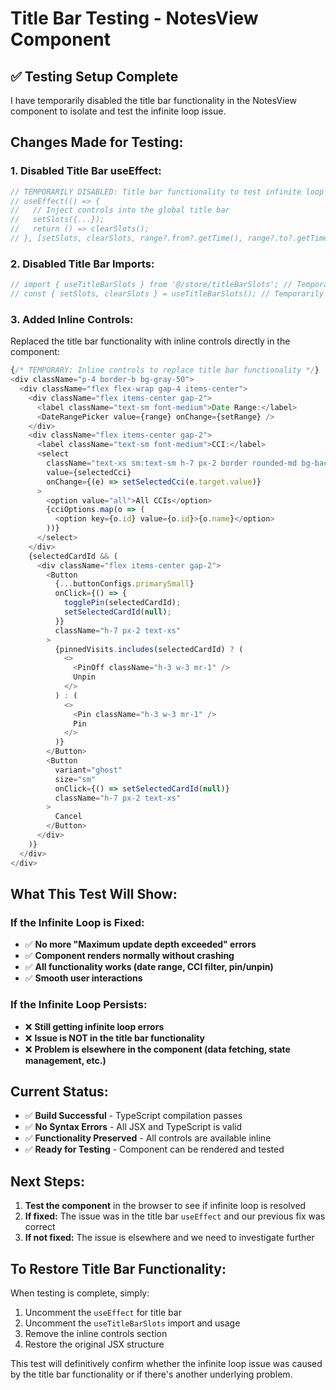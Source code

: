 # Title Bar Testing - NotesView Component

## ✅ **Testing Setup Complete**

I have temporarily disabled the title bar functionality in the NotesView component to isolate and test the infinite loop issue.

## **Changes Made for Testing:**

### **1. Disabled Title Bar useEffect:**
```typescript
// TEMPORARILY DISABLED: Title bar functionality to test infinite loop
// useEffect(() => {
//   // Inject controls into the global title bar
//   setSlots({...});
//   return () => clearSlots();
// }, [setSlots, clearSlots, range?.from?.getTime(), range?.to?.getTime(), selectedCci, cciOptions, selectedCardId, pinnedVisits, togglePin]);
```

### **2. Disabled Title Bar Imports:**
```typescript
// import { useTitleBarSlots } from '@/store/titleBarSlots'; // Temporarily disabled
// const { setSlots, clearSlots } = useTitleBarSlots(); // Temporarily disabled
```

### **3. Added Inline Controls:**
Replaced the title bar functionality with inline controls directly in the component:

```typescript
{/* TEMPORARY: Inline controls to replace title bar functionality */}
<div className="p-4 border-b bg-gray-50">
  <div className="flex flex-wrap gap-4 items-center">
    <div className="flex items-center gap-2">
      <label className="text-sm font-medium">Date Range:</label>
      <DateRangePicker value={range} onChange={setRange} />
    </div>
    <div className="flex items-center gap-2">
      <label className="text-sm font-medium">CCI:</label>
      <select
        className="text-xs sm:text-sm h-7 px-2 border rounded-md bg-background min-w-[120px]"
        value={selectedCci}
        onChange={(e) => setSelectedCci(e.target.value)}
      >
        <option value="all">All CCIs</option>
        {cciOptions.map(o => (
          <option key={o.id} value={o.id}>{o.name}</option>
        ))}
      </select>
    </div>
    {selectedCardId && (
      <div className="flex items-center gap-2">
        <Button
          {...buttonConfigs.primarySmall}
          onClick={() => {
            togglePin(selectedCardId);
            setSelectedCardId(null);
          }}
          className="h-7 px-2 text-xs"
        >
          {pinnedVisits.includes(selectedCardId) ? (
            <>
              <PinOff className="h-3 w-3 mr-1" />
              Unpin
            </>
          ) : (
            <>
              <Pin className="h-3 w-3 mr-1" />
              Pin
            </>
          )}
        </Button>
        <Button
          variant="ghost"
          size="sm"
          onClick={() => setSelectedCardId(null)}
          className="h-7 px-2 text-xs"
        >
          Cancel
        </Button>
      </div>
    )}
  </div>
</div>
```

## **What This Test Will Show:**

### **If the Infinite Loop is Fixed:**
- ✅ **No more "Maximum update depth exceeded" errors**
- ✅ **Component renders normally without crashing**
- ✅ **All functionality works (date range, CCI filter, pin/unpin)**
- ✅ **Smooth user interactions**

### **If the Infinite Loop Persists:**
- ❌ **Still getting infinite loop errors**
- ❌ **Issue is NOT in the title bar functionality**
- ❌ **Problem is elsewhere in the component (data fetching, state management, etc.)**

## **Current Status:**

- ✅ **Build Successful** - TypeScript compilation passes
- ✅ **No Syntax Errors** - All JSX and TypeScript is valid
- ✅ **Functionality Preserved** - All controls are available inline
- ✅ **Ready for Testing** - Component can be rendered and tested

## **Next Steps:**

1. **Test the component** in the browser to see if infinite loop is resolved
2. **If fixed:** The issue was in the title bar `useEffect` and our previous fix was correct
3. **If not fixed:** The issue is elsewhere and we need to investigate further

## **To Restore Title Bar Functionality:**

When testing is complete, simply:
1. Uncomment the `useEffect` for title bar
2. Uncomment the `useTitleBarSlots` import and usage
3. Remove the inline controls section
4. Restore the original JSX structure

This test will definitively confirm whether the infinite loop issue was caused by the title bar functionality or if there's another underlying problem.



